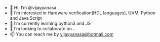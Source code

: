- 👋 Hi, I’m @vijaypanasa
- 👀 I’m interested in Hardware verification(HDL languages), UVM, Python and Java Script
- 🌱 I’m currently learning python3 and JS
- 💞️ I’m looking to collaborate on ...
- 📫 You can reach me by vijaypanasa@hotmail.com

<!---
vijaypanasa/vijaypanasa is a ✨ special ✨ repository because its `README.md` (this file) appears on your GitHub profile.
You can click the Preview link to take a look at your changes.
--->
